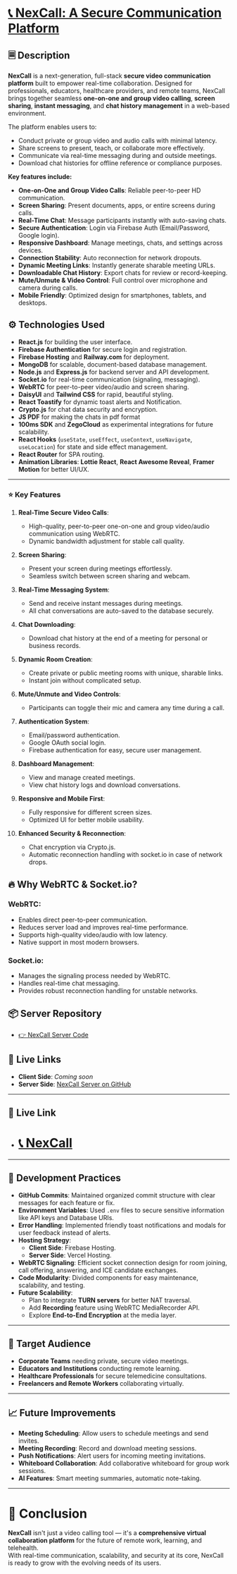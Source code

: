 # [📞 NexCall: A Secure Communication Platform](https://assignment-11-1f30f.web.app/) 

## 🗏️ Description
**NexCall** is a next-generation, full-stack **secure video communication platform** built to empower real-time collaboration. Designed for professionals, educators, healthcare providers, and remote teams, NexCall brings together seamless **one-on-one and group video calling**, **screen sharing**, **instant messaging**, and **chat history management** in a web-based environment.

The platform enables users to:
- Conduct private or group video and audio calls with minimal latency.
- Share screens to present, teach, or collaborate more effectively.
- Communicate via real-time messaging during and outside meetings.
- Download chat histories for offline reference or compliance purposes.

**Key features include:**
- **One-on-One and Group Video Calls**: Reliable peer-to-peer HD communication.
- **Screen Sharing**: Present documents, apps, or entire screens during calls.
- **Real-Time Chat**: Message participants instantly with auto-saving chats.
- **Secure Authentication**: Login via Firebase Auth (Email/Password, Google login).
- **Responsive Dashboard**: Manage meetings, chats, and settings across devices.
- **Connection Stability**: Auto reconnection for network dropouts.
- **Dynamic Meeting Links**: Instantly generate sharable meeting URLs.
- **Downloadable Chat History**: Export chats for review or record-keeping.
- **Mute/Unmute & Video Control**: Full control over microphone and camera during calls.
- **Mobile Friendly**: Optimized design for smartphones, tablets, and desktops.

## ⚙️ Technologies Used
- **React.js** for building the user interface.
- **Firebase Authentication** for secure login and registration.
- **Firebase Hosting** and **Railway.com** for deployment.
- **MongoDB** for scalable, document-based database management.
- **Node.js** and **Express.js** for backend server and API development.
- **Socket.io** for real-time communication (signaling, messaging).
- **WebRTC** for peer-to-peer video/audio and screen sharing.
- **DaisyUI** and **Tailwind CSS** for rapid, beautiful styling.
- **React Toastify** for dynamic toast alerts and Notification.
- **Crypto.js** for chat data security and encryption.
- **JS PDF** for making the chats in pdf format
- **100ms SDK** and **ZegoCloud** as experimental integrations for future scalability.
- **React Hooks** (`useState`, `useEffect`, `useContext`, `useNavigate`, `useLocation`) for state and side effect management.
- **React Router** for SPA routing. 
- **Animation Libraries**: **Lottie React**, **React Awesome Reveal**, **Framer Motion** for better UI/UX.

---

### ⭐ Key Features

1. **Real-Time Secure Video Calls**:
   - High-quality, peer-to-peer one-on-one and group video/audio communication using WebRTC.
   - Dynamic bandwidth adjustment for stable call quality.

2. **Screen Sharing**:
   - Present your screen during meetings effortlessly.
   - Seamless switch between screen sharing and webcam.

3. **Real-Time Messaging System**:
   - Send and receive instant messages during meetings.
   - All chat conversations are auto-saved to the database securely.

4. **Chat Downloading**:
   - Download chat history at the end of a meeting for personal or business records.

5. **Dynamic Room Creation**:
   - Create private or public meeting rooms with unique, sharable links.
   - Instant join without complicated setup.

6. **Mute/Unmute and Video Controls**:
   - Participants can toggle their mic and camera any time during a call.

7. **Authentication System**:
   - Email/password authentication.
   - Google OAuth social login.
   - Firebase authentication for easy, secure user management.

8. **Dashboard Management**:
   - View and manage created meetings.
   - View chat history logs and download conversations.

9. **Responsive and Mobile First**:
   - Fully responsive for different screen sizes.
   - Optimized UI for better mobile usability.

10. **Enhanced Security & Reconnection**:
    - Chat encryption via Crypto.js.
    - Automatic reconnection handling with socket.io in case of network drops.

## 🔥 Why WebRTC & Socket.io?

### WebRTC:
- Enables direct peer-to-peer communication.
- Reduces server load and improves real-time performance.
- Supports high-quality video/audio with low latency.
- Native support in most modern browsers.

### Socket.io:
- Manages the signaling process needed by WebRTC.
- Handles real-time chat messaging.
- Provides robust reconnection handling for unstable networks.

## 📦 Server Repository
- [👉 NexCall Server Code](https://github.com/NexCall-A-Video-Calling-App/NexCall/tree/main/SERVER)

## 🚀 Live Links
- **Client Side**: _Coming soon_
- **Server Side**: [NexCall Server on GitHub](https://github.com/NexCall-A-Video-Calling-App/NexCall/tree/main/SERVER)

---

## 🚀 Live Link
- # [📞 NexCall](https://assignment-11-1f30f.web.app/)
---

## 🔧 Development Practices
- **GitHub Commits**: Maintained organized commit structure with clear messages for each feature or fix.
- **Environment Variables**: Used `.env` files to secure sensitive information like API keys and Database URIs.
- **Error Handling**: Implemented friendly toast notifications and modals for user feedback instead of alerts.
- **Hosting Strategy**: 
  - **Client Side**: Firebase Hosting.
  - **Server Side**: Vercel Hosting.
- **WebRTC Signaling**: Efficient socket connection design for room joining, call offering, answering, and ICE candidate exchanges.
- **Code Modularity**: Divided components for easy maintenance, scalability, and testing.
- **Future Scalability**:
  - Plan to integrate **TURN servers** for better NAT traversal.
  - Add **Recording** feature using WebRTC MediaRecorder API.
  - Explore **End-to-End Encryption** at the media layer.

---

## 🌟 Target Audience
- **Corporate Teams** needing private, secure video meetings.
- **Educators and Institutions** conducting remote learning.
- **Healthcare Professionals** for secure telemedicine consultations.
- **Freelancers and Remote Workers** collaborating virtually.

---

## 📈 Future Improvements
- **Meeting Scheduling**: Allow users to schedule meetings and send invites.
- **Meeting Recording**: Record and download meeting sessions.
- **Push Notifications**: Alert users for incoming meeting invitations.
- **Whiteboard Collaboration**: Add collaborative whiteboard for group work sessions.
- **AI Features**: Smart meeting summaries, automatic note-taking.

---

# 🌟 Conclusion
**NexCall** isn't just a video calling tool — it's a **comprehensive virtual collaboration platform** for the future of remote work, learning, and telehealth.  
With real-time communication, scalability, and security at its core, NexCall is ready to grow with the evolving needs of its users.
